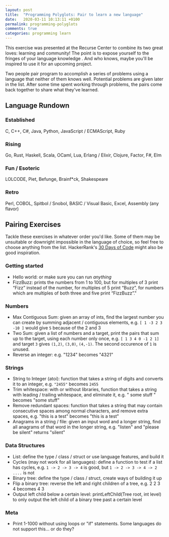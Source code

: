 ```yaml
---
layout: post
title:  "Programming Polyglots: Pair to learn a new language"
date:   2020-03-11 10:13:11 +0100
permalink: programming-polyglots
comments: true
categories: programming learn
---
```


This exercise was presented at the Recurse Center to combine its two great
loves: learning and community! The point is to expose yourself to the fringes 
of your language knowledge . And who knows, maybe you'll be inspired to use it 
for an upcoming project.

Two people pair program to accomplish a series of problems using a language that
neither of them knows well. Potential problems are given later in the list. After
some time spent working through problems, the pairs come back together to share
what they've learned.

## Language Rundown

### Established
C, C++, C#, Java, Python, JavaScript / ECMAScript, Ruby

### Rising
Go, Rust, Haskell, Scala, OCaml, Lua, Erlang / Elixir, Clojure, Factor, F#, Elm

### Fun / Esoteric
LOLCODE, Piet, Befunge, Brainf*ck, Shakespeare

### Retro
Perl, COBOL, Spitbol / Snobol, BASIC / Visual Basic, Excel, Assembly (any flavor)

## Pairing Exercises
Tackle these exercises in whatever order you'd like.  Some of them may be
unsuitable or downright impossible in the language of choice, so feel free to 
choose anything from the list.  HackerRank's 
[30 Days of Code](https://www.hackerrank.com/domains/tutorials/30-days-of-code)
might also be good inspiration.

### Getting started
 * Hello world: or make sure you can run *anything*
 * FizzBuzz: prints the numbers from 1 to 100, but for multiples of 3 print 
 “Fizz” instead of the number, for multiples of 5 print “Buzz”, for numbers 
 which are multiples of both three and five print “FizzBuzz”."

### Numbers
 * Max Contiguous Sum: given an array of ints, find the largest number you can
 create by summing adjacent / contiguous elements, e.g.  `[ 1 -3 2 3 -10 ]` 
 would give `5` because of the 2 and 3
 * Two Sum: given a list of numbers and a target, print the pairs that sum up to
 the target, using each number only once, e.g. `[ 1 3 4 0 -1 2 1]` and target `3`
 gives `(1,2)`, `(3,0)`, `(4,-1)`.  The second occurence of `1` is unused.
 * Reverse an integer: e.g. "1234" becomes "4321"

### Strings
 * String to Integer (atoi): function that takes a string of digits and
 converts it to an integer, e.g. `"2455"` becomes `2455`
 * Trim whitespace: with or without libraries, function that takes a string with 
 leading / trailing whitespace, and eliminate it, e.g. "   some stuff   " becomes
 "some stuff"
 * Remove redundant spaces: function that takes a string that may contain
 consecutive spaces among normal characters, and remove extra spaces, e.g.
 "this   is     a  test" becomes "this is a test"
 * Anagrams in a string / file: given an input word and a longer string, find all
 anagrams of that word in the longer string, e.g. "listen" and "please be silent"
 returns "silent"

### Data Structures
 * List: define the type / class / struct or use language features, and build it
 * Cycles (may not work for all languages): define a function to test if a list 
 has cycles, e.g.  `1 -> 2 -> 3 -> 4` is good, but `1 -> 2 -> 3 -> 4 -> 2 ....` is not
 * Binary tree: define the type / class / struct, create ways of building it up
 * Flip a binary tree: reverse the left and right children of a tree, e.g.
   2              2
 3   4  becomes 4   3
 * Output left child below a certain level: printLeftChild(Tree root, int level)
 to only output the left child of a binary tree past a certain level

### Meta
 * Print 1-1000 without using loops or "if" statements. Some languages do not
 support this... or do they?
